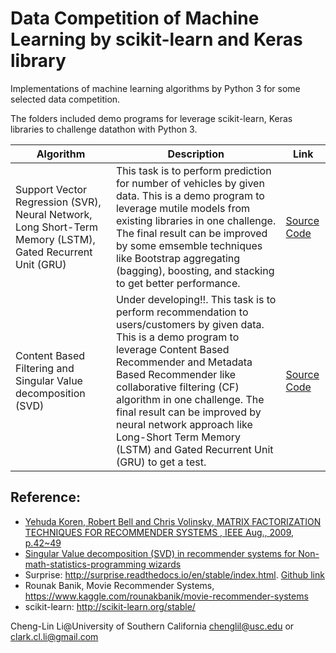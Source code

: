 
# Data Competition of Machine Learning by scikit-learn and Keras library
Implementations of machine learning algorithms by Python 3 for some selected data competition.

The folders included demo programs for leverage scikit-learn, Keras libraries to challenge datathon with Python 3. 

|Algorithm|Description|Link|
|------|------|--------|
|Support Vector Regression (SVR), Neural Network, Long Short-Term Memory (LSTM), Gated Recurrent Unit (GRU) | This task is to perform prediction for number of vehicles by given data. This is a demo program to leverage mutile models from existing libraries in one challenge. The final result can be improved by some emsemble techniques like Bootstrap aggregating (bagging), boosting, and stacking to get better performance.|[Source Code](https://github.com/Cheng-Lin-Li/MachineLearning/tree/master/Competition/McKinseyAnalyticsPrediction)|
|Content Based Filtering and Singular Value decomposition (SVD)  | Under developing!!. This task is to perform recommendation to users/customers by given data. This is a demo program to leverage Content Based Recommender and Metadata Based Recommender like collaborative filtering (CF) algorithm in one challenge. The final result can be improved by neural network approach like Long-Short Term Memory (LSTM) and Gated Recurrent Unit (GRU) to get a test.|[Source Code](https://github.com/Cheng-Lin-Li/MachineLearning/blob/master/Competition/McKinseyAnalyticsRecommendation/Recommendation.ipynb)|



## Reference:
* [Yehuda Koren, Robert Bell and Chris Volinsky, MATRIX  FACTORIZATION TECHNIQUES FOR RECOMMENDER SYSTEMS , IEEE Aug., 2009, p.42~49](https://datajobs.com/data-science-repo/Recommender-Systems-%5BNetflix%5D.pdf)
* [Singular Value decomposition (SVD) in recommender systems for Non-math-statistics-programming wizards](https://medium.com/@m_n_malaeb/singular-value-decomposition-svd-in-recommender-systems-for-non-math-statistics-programming-4a622de653e9)
* Surprise: http://surprise.readthedocs.io/en/stable/index.html. [Github link](https://github.com/NicolasHug/Surprise)
* Rounak Banik, Movie Recommender Systems, https://www.kaggle.com/rounakbanik/movie-recommender-systems
* scikit-learn: http://scikit-learn.org/stable/


Cheng-Lin Li@University of Southern California
chenglil@usc.edu or 
clark.cl.li@gmail.com
